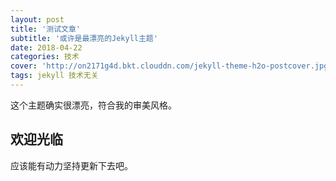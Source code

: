 ```yaml
---
layout: post
title: '测试文章'
subtitle: '或许是最漂亮的Jekyll主题'
date: 2018-04-22
categories: 技术
cover: 'http://on2171g4d.bkt.clouddn.com/jekyll-theme-h2o-postcover.jpg'
tags: jekyll 技术无关
---
```


这个主题确实很漂亮，符合我的审美风格。

## 欢迎光临
应该能有动力坚持更新下去吧。